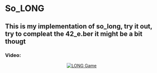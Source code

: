 # So_LONG
## This is my implementation of so_long, try it out, try to compleat the 42_e.ber it might be a bit thougt

### Video:
<div align="center">
  <a href="https://youtu.be/2IhYhJnCBO8">
    <img src="https://github.com/kvebers/LOONG/assets/49612380/acb52b5e-519f-4083-823e-bbd4dcd44bd0" alt="LONG Game">
  </a>
</div>
